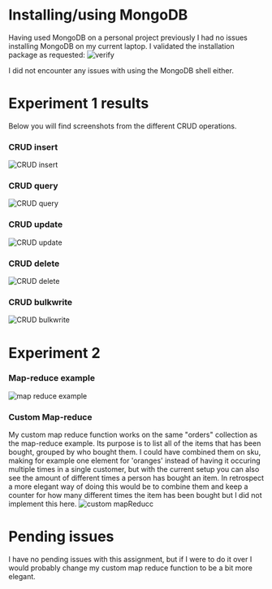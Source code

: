 # Installing/using MongoDB
Having used MongoDB on a personal project previously I had no issues installing MongoDB on my current laptop. 
I validated the installation package as requested:
![verify](https://user-images.githubusercontent.com/59234024/191962090-ff0ab2c3-116f-45f8-83a6-7b3ca443804d.png)


I did not encounter any issues with using the MongoDB shell either.

# Experiment 1 results
Below you will find screenshots from the different CRUD operations.
### CRUD insert
![CRUD insert](https://user-images.githubusercontent.com/59234024/191962128-3fe491e8-9b7b-4761-8b45-fdaaccc031cd.png)
### CRUD query
![CRUD query](https://user-images.githubusercontent.com/59234024/191962162-3f89fe92-717d-4cc2-b266-c115684b0867.png)
### CRUD update
![CRUD update](https://user-images.githubusercontent.com/59234024/191962181-895e8747-032d-4059-ae4f-2848419fdfe7.png)
### CRUD delete
![CRUD delete](https://user-images.githubusercontent.com/59234024/191962216-b6883362-7d8c-4f92-8c4d-bbdbd2d203ca.png)
### CRUD bulkwrite
![CRUD bulkwrite](https://user-images.githubusercontent.com/59234024/191962231-694a5747-ea74-4850-ac19-c38652c00df9.png)

# Experiment 2
### Map-reduce example
![map reduce example](https://user-images.githubusercontent.com/59234024/191962254-e44f3a72-ffe6-4276-8358-f510616421b4.png)

### Custom Map-reduce
My custom map reduce function works on the same "orders" collection as the map-reduce example. Its purpose is to list all of the items that has been bought, grouped by who bought them. I could have combined them on sku, making for example one element for 'oranges' instead of having it occuring multiple times in a single customer, but with the current setup you can also see the amount of different times a person has bought an item. In retrospect a more elegant way of doing this would be to combine them and keep a counter for how many different times the item has been bought but I did not implement this here. 
![custom mapReducc](https://user-images.githubusercontent.com/59234024/191962395-29a1eb30-c7d3-48af-bdcc-419419edcffb.png)


# Pending issues
I have no pending issues with this assignment, but if I were to do it over I would probably change my custom map reduce function to be a bit more elegant.
